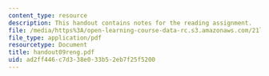 ```yaml
---
content_type: resource
description: This handout contains notes for the reading assignment.
file: /media/https%3A/open-learning-course-data-rc.s3.amazonaws.com/21l-012-forms-of-western-narrative-spring-2004/ad2ff446c7d338e033b52eb7f25f5200_handout09reng.pdf
file_type: application/pdf
resourcetype: Document
title: handout09reng.pdf
uid: ad2ff446-c7d3-38e0-33b5-2eb7f25f5200
---
```

